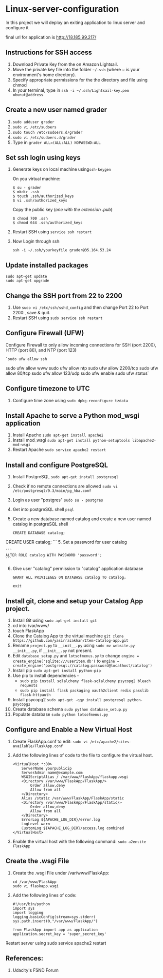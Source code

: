 # Linux-server-configuration

In this project we will deploy an exiting application to linux server and configure it

final url for application is http://18.185.99.217/


## Instructions for SSH access 

1. Download Private Key from the on Amazon Lightsail.
2. Move the private key file into the folder `~/.ssh` (where ~ is your environment's home directory). 
3. Specify appropriate permissions for the the directory and file using chmod
4. In your terminal, type in
	```ssh -i ~/.ssh/Lightsail-key.pem ubunut@address```

## Create a new user named grader

1. `sudo adduser grader`
2. `sudo vi /etc/sudoers`
3. `sudo touch /etc/sudoers.d/grader`
4. `sudo vi /etc/sudoers.d/grader` 
5.  Type in `grader ALL=(ALL:ALL) NOPASSWD:ALL`

## Set ssh login using keys

1. Generate keys on local machine using`ssh-keygen`

	On you virtual machine:
	```
	$ su - grader
	$ mkdir .ssh
	$ touch .ssh/authorized_keys
	$ vi .ssh/authorized_keys
	```
	Copy the public key (_one with the extension .pub_) 
  
	```
	$ chmod 700 .ssh
	$ chmod 644 .ssh/authorized_keys
	```
	
3. Restart SSH using `service ssh restart`
4. Now Login through ssh

	`ssh -i ~/.ssh/yourkeyfile grader@35.164.53.24`

## Update installed packages

	sudo apt-get update
	sudo apt-get upgrade

## Change the SSH port from 22 to 2200

1. Use `sudo vi /etc/ssh/sshd_config` and then change Port 22 to Port 2200 , save & quit.
2. Restart SSH using `sudo service ssh restart` 

## Configure Firewall (UFW)

Configure Firewall to only allow incoming connections for SSH (port 2200), HTTP (port 80), and NTP (port 123)

	`sudo ufw allow ssh
  sudo ufw allow www
  sudo ufw allow ntp
  sudo ufw allow 2200/tcp
	sudo ufw allow 80/tcp
	sudo ufw allow 123/udp
	sudo ufw enable 
  sudo ufw status`
 
## Configure timezone to UTC

1. Configure time zone using `sudo dpkg-reconfigure tzdata`


## Install Apache to serve a Python mod_wsgi application

1. Install Apache `sudo apt-get install apache2`
2. Install mod_wsgi `sudo apt-get install python-setuptools libapache2-mod-wsgi`
3. Restart Apache `sudo service apache2 restart`

## Install and configure PostgreSQL

1. Install PostgreSQL `sudo apt-get install postgresql`
2. Check if no remote connections are allowed `sudo vi /etc/postgresql/9.3/main/pg_hba.conf`
3. Login as user "postgres" `sudo su - postgres`
4. Get into postgreSQL shell `psql`
5. Create a new database named catalog  and create a new user named catalog in postgreSQL shell
	
	```
	CREATE DATABASE catalog;
  CREATE USER catalog;
	```
5. Set a password for user catalog
	
	```
	ALTER ROLE catalog WITH PASSWORD 'password';
	```
6. Give user "catalog" permission to "catalog" application database
	
	```
	GRANT ALL PRIVILEGES ON DATABASE catalog TO catalog;
	```
	
	```
	exit
	```
 
## Install git, clone and setup your Catalog App project.
1. Install Git using `sudo apt-get install git`
2. cd into /var/www/
3. touch FlaskApp
4. Clone the Catalog App to the virtual machine `git clone https://github.com/yasirrazakhan/Item-Catalog-app.git`
5. Rename `project.py` to `__init__.py` using `sudo mv website.py __init__.py`, if `__init__.py` not present.
6. Edit `database_setup.py` and `lotsofmenus.py` to change `engine = create_engine('sqlite:///useritem.db')` to `engine = create_engine('postgresql://catalog:password@localhost/catalog')`
7. Install pip `sudo apt-get install python-pip`
8. Use pip to install dependencies -
	* `sudo pip install sqlalchemy flask-sqlalchemy psycopg2 bleach requests`
	* `sudo pip install flask packaging oauth2client redis passlib flask-httpauth`
9. Install psycopg2 `sudo apt-get -qqy install postgresql python-psycopg2`
10. Create database schema `sudo python database_setup.py`
11. Populate database `sudo python lotsofmenus.py`


## Configure and Enable a New Virtual Host
1. Create FlaskApp.conf to edit: `sudo vi /etc/apache2/sites-available/FlaskApp.conf`
2. Add the following lines of code to the file to configure the virtual host. 
	
	```
	<VirtualHost *:80>
		ServerName yourpublicip
		ServerAdmin name@example.com
		WSGIScriptAlias / /var/www/FlaskApp/flaskapp.wsgi
		<Directory /var/www/FlaskApp/FlaskApp/>
			Order allow,deny
			Allow from all
		</Directory>
		Alias /static /var/www/FlaskApp/FlaskApp/static
		<Directory /var/www/FlaskApp/FlaskApp/static/>
			Order allow,deny
			Allow from all
		</Directory>
		ErrorLog ${APACHE_LOG_DIR}/error.log
		LogLevel warn
		CustomLog ${APACHE_LOG_DIR}/access.log combined
	</VirtualHost>
	```
3. Enable the virtual host with the following command: `sudo a2ensite FlaskApp`

## Create the .wsgi File
1. Create the .wsgi File under /var/www/FlaskApp: 
	
	```
	cd /var/www/FlaskApp
	sudo vi flaskapp.wsgi 
	```
2. Add the following lines of code:
	
	```
	#!/usr/bin/python
	import sys
	import logging
	logging.basicConfig(stream=sys.stderr)
	sys.path.insert(0,"/var/www/FlaskApp/")

	from FlaskApp import app as application
	application.secret_key = 'super_secret_key'
	```
  Restart server using sudo service apache2 restart
  
## References:
1. Udacity's FSND Forum

